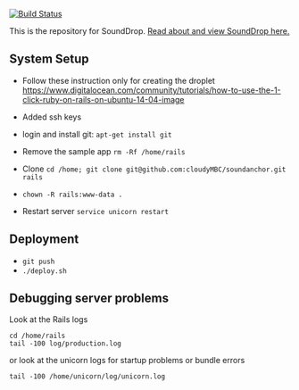 [![Build Status](https://travis-ci.org/cloudyMBC/soundanchor.svg?branch=master)](https://travis-ci.org/cloudyMBC/soundanchor)

This is the repository for SoundDrop. <a href="http://sounddrop.audio">Read about and view SoundDrop here.</a>

## System Setup

* Follow these instruction only for creating the droplet https://www.digitalocean.com/community/tutorials/how-to-use-the-1-click-ruby-on-rails-on-ubuntu-14-04-image

* Added ssh keys
* login and install git: `apt-get install git`
* Remove the sample app `rm -Rf /home/rails`
* Clone `cd /home; git clone git@github.com:cloudyMBC/soundanchor.git rails`
* `chown -R rails:www-data .`
* Restart server `service unicorn restart`


## Deployment

* `git push`
* `./deploy.sh`


## Debugging server problems

Look at the Rails logs 
```
cd /home/rails
tail -100 log/production.log
```

or look at the unicorn logs for startup problems or bundle errors

```
tail -100 /home/unicorn/log/unicorn.log
```


